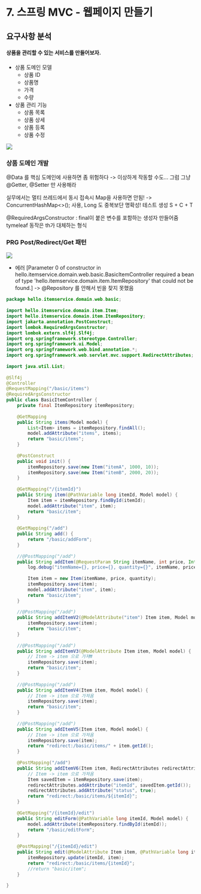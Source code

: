 # 7. 스프링 MVC - 웹페이지 만들기

## 요구사항 분석

#### 상품을 관리할 수 있는 서비스를 만들어보자.
- 상품 도메인 모델
	- 상품 ID 
	- 상품명 
	- 가격
	- 수량
- 상품 관리 기능
	- 상품 목록 
	- 상품 상세
	- 상품 등록 
	- 상품 수정

 
![](https://i.ibb.co/9Hbz23r/2024-03-31-10-04-52.png)


### 상품 도메인 개발
@Data 를 핵심 도메인에 사용하면 좀 위험하다 -> 이상하게 작동할 수도...
그럼 그냥 @Getter, @Setter 만 사용해라

실무에서는 멀티 쓰레드에서 동시 접속시 Map을 사용하면 안됨! -> ConcurrentHashMap<>(); 사용, Long 도 
중복보단 명확성!
테스트 생성 S + C + T

@RequiredArgsConstructor : final이 붙은 변수를 포함하는 생성자 만들어줌
tymeleaf 동작은 th가 대체하는 형식

### PRG Post/Redirect/Get 패턴


![](https://i.ibb.co/MGCb9GF/2024-03-31-12-36-00.png)


- 에러
 [Parameter 0 of constructor in hello.itemservice.domain.web.basic.BasicItemController required a bean of type 'hello.itemservice.domain.item.ItemRepository' that could not be found.]
 -> @Repository 를 안해서 빈을 찾지 못했음

```java
package hello.itemservice.domain.web.basic;  
  
import hello.itemservice.domain.item.Item;  
import hello.itemservice.domain.item.ItemRepository;  
import jakarta.annotation.PostConstruct;  
import lombok.RequiredArgsConstructor;  
import lombok.extern.slf4j.Slf4j;  
import org.springframework.stereotype.Controller;  
import org.springframework.ui.Model;  
import org.springframework.web.bind.annotation.*;  
import org.springframework.web.servlet.mvc.support.RedirectAttributes;  
  
import java.util.List;  
  
@Slf4j  
@Controller  
@RequestMapping("/basic/items")  
@RequiredArgsConstructor  
public class BasicItemController {  
    private final ItemRepository itemRepository;  
  
    @GetMapping  
    public String items(Model model) {  
        List<Item> items = itemRepository.findAll();  
        model.addAttribute("items", items);  
        return "basic/items";  
    }  
  
    @PostConstruct  
    public void init() {  
        itemRepository.save(new Item("itemA", 1000, 10));  
        itemRepository.save(new Item("itemB", 2000, 20));  
    }  
  
    @GetMapping("/{itemId}")  
    public String item(@PathVariable long itemId, Model model) {  
        Item item = itemRepository.findById(itemId);  
        model.addAttribute("item", item);  
        return "basic/item";  
    }  
  
    @GetMapping("/add")  
    public String add() {  
        return "/basic/addForm";  
    }  
  
    //@PostMapping("/add")  
    public String addItem(@RequestParam String itemName, int price, Integer quantity, Model model) {  
        log.debug("itemName={}, price={}, quantity={}", itemName, price, quantity);  
  
        Item item = new Item(itemName, price, quantity);  
        itemRepository.save(item);  
        model.addAttribute("item", item);  
        return "basic/item";  
    }  
  
    //@PostMapping("/add")  
    public String addItemV2(@ModelAttribute("item") Item item, Model model) {  
        itemRepository.save(item);  
        return "basic/item";  
    }  
  
    //@PostMapping("/add")  
    public String addItemV3(@ModelAttribute Item item, Model model) {  
        // Item -> item 으로 가져₩  
        itemRepository.save(item);  
        return "basic/item";  
    }  
  
    //@PostMapping("/add")  
    public String addItemV4(Item item, Model model) {  
        // Item -> item 으로 가져옴  
        itemRepository.save(item);  
        return "basic/item";  
    }  
  
    //@PostMapping("/add")  
    public String addItemV5(Item item, Model model) {  
        // Item -> item 으로 가져옴  
        itemRepository.save(item);  
        return "redirect:/basic/items/" + item.getId();  
    }  
  
    @PostMapping("/add")  
    public String addItemV6(Item item, RedirectAttributes redirectAttributes) {  
        // Item -> item 으로 가져옴  
        Item savedItem = itemRepository.save(item);  
        redirectAttributes.addAttribute("itemId", savedItem.getId());  
        redirectAttributes.addAttribute("status", true);  
        return "redirect:/basic/items/${itemId}";  
    }  
  
    @GetMapping("/{itemId}/edit")  
    public String editForm(@PathVariable long itemId, Model model) {  
        model.addAttribute(itemRepository.findById(itemId));  
        return "/basic/editForm";  
    }  
  
    @PostMapping("/{itemId}/edit")  
    public String edit(@ModelAttribute Item item, @PathVariable long itemId) {  
        itemRepository.update(itemId, item);  
        return "redirect:/basic/items/{itemId}";  
        //return "basic/item";  
    }  
  
}
